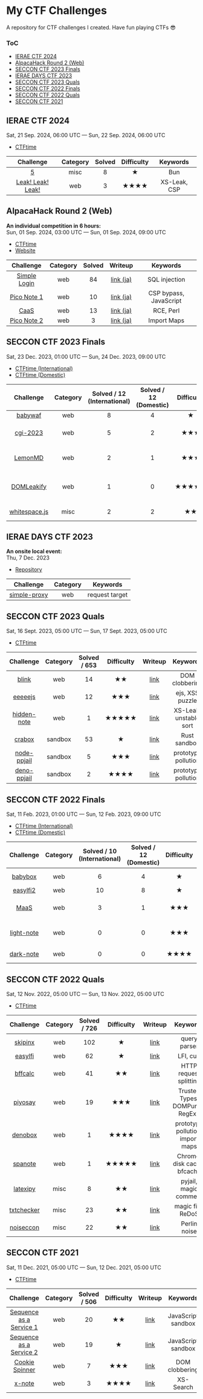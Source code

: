 # My CTF Challenges

A repository for CTF challenges I created. Have fun playing CTFs :sunglasses:

### ToC

- [IERAE CTF 2024](#ierae-ctf-2024)
- [AlpacaHack Round 2 (Web)](#alpacahack-round-2-web)
- [SECCON CTF 2023 Finals](#seccon-ctf-2023-finals)
- [IERAE DAYS CTF 2023](#ierae-days-ctf-2023)
- [SECCON CTF 2023 Quals](#seccon-ctf-2023-quals)
- [SECCON CTF 2022 Finals](#seccon-ctf-2022-finals)
- [SECCON CTF 2022 Quals](#seccon-ctf-2022-quals)
- [SECCON CTF 2021](#seccon-ctf-2021)

## IERAE CTF 2024

Sat, 21 Sep. 2024, 06:00 UTC — Sun, 22 Sep. 2024, 06:00 UTC

- [CTFtime](https://ctftime.org/event/2441/)

|Challenge|Category|Solved|Difficulty|Keywords|
|:-:|:-:|:-:|:-:|:-:|
|[5](challenges/202409_IERAE_CTF_2024/misc/five)|misc|8|★|Bun|
|[Leak! Leak! Leak!](challenges/202409_IERAE_CTF_2024/web/leakleakleak)|web|3|★★★★|XS-Leak, CSP|

## AlpacaHack Round 2 (Web)

**An individual competition in 6 hours:**<br>Sun, 01 Sep. 2024, 03:00 UTC — Sun, 01 Sep. 2024, 09:00 UTC

- [CTFtime](https://ctftime.org/event/2465)
- [Website](https://alpacahack.com/ctfs/round-2)

|Challenge|Category|Solved|Writeup|Keywords|
|:-:|:-:|:-:|:-:|:-:|
|[Simple Login](challenges/202409_AlpacaHack_Round_2/web/simple-login)|web|84|[link (ja)](https://blog.arkark.dev/2024/09/04/alpacahack-round-2/#Simple-Login)|SQL injection|
|[Pico Note 1](challenges/202409_AlpacaHack_Round_2/web/pico-note-1)|web|10|[link (ja)](https://blog.arkark.dev/2024/09/04/alpacahack-round-2/#Pico-Note-1)|CSP bypass, JavaScript|
|[CaaS](challenges/202409_AlpacaHack_Round_2/web/caas)|web|13|[link (ja)](https://blog.arkark.dev/2024/09/04/alpacahack-round-2/#CaaS)|RCE, Perl|
|[Pico Note 2](challenges/202409_AlpacaHack_Round_2/web/pico-note-2)|web|3|[link (ja)](https://blog.arkark.dev/2024/09/04/alpacahack-round-2/#Pico-Note-2)|Import Maps|

## SECCON CTF 2023 Finals

Sat, 23 Dec. 2023, 01:00 UTC — Sun, 24 Dec. 2023, 09:00 UTC

- [CTFtime (International)](https://ctftime.org/event/2159)
- [CTFtime (Domestic)](https://ctftime.org/event/2160)

|Challenge|Category|Solved / 12<br>(International)|Solved / 12<br>(Domestic)|Difficulty|Writeup|Keywords|
|:-:|:-:|:-:|:-:|:-:|:-:|:-:|
|[babywaf](challenges/202312_SECCON_CTF_2023_Finals/web/babywaf)|web|8|4|★|[link](https://blog.arkark.dev/2023/12/28/seccon-finals/#web-babywaf)|WAF bypass|
|[cgi-2023](challenges/202312_SECCON_CTF_2023_Finals/web/cgi-2023)|web|5|2|★★★|[link](https://blog.arkark.dev/2023/12/28/seccon-finals/#web-cgi-2023)|XS-Leak, subresource integrity|
|[LemonMD](challenges/202312_SECCON_CTF_2023_Finals/web/lemonmd)|web|2|1|★★★|[link](https://blog.arkark.dev/2023/12/28/seccon-finals/#web-LemonMD)|Fresh, Islands Architecture|
|[DOMLeakify](challenges/202312_SECCON_CTF_2023_Finals/web/domleakify)|web|1|0|★★★★★|[link](https://blog.arkark.dev/2023/12/28/seccon-finals/#web-DOMLeakify)|CSS injection on style attributes|
|[whitespace.js](challenges/202312_SECCON_CTF_2023_Finals/misc/whitespace-js)|misc|2|2|★★|[link](https://blog.arkark.dev/2023/12/28/seccon-finals/#misc-whitespace-js)|JavaScript sandbox|

## IERAE DAYS CTF 2023

**An onsite local event:**<br>Thu, 7 Dec. 2023

- [Repository](https://github.com/gmo-ierae/ierae-days-ctf-2023)

|Challenge|Category|Keywords|
|:-:|:-:|:-:|
|[simple-proxy](challenges/202312_IERAE_DAYS_CTF_2023/web/simple-proxy)|web|request target|

## SECCON CTF 2023 Quals

Sat, 16 Sept. 2023, 05:00 UTC — Sun, 17 Sept. 2023, 05:00 UTC

- [CTFtime](https://ctftime.org/event/2003/)

|Challenge|Category|Solved / 653|Difficulty|Writeup|Keywords|
|:-:|:-:|:-:|:-:|:-:|:-:|
|[blink](challenges/202309_SECCON_CTF_2023_Quals/web/blink)|web|14|★★|[link](https://blog.arkark.dev/2023/09/21/seccon-quals/#web-blink)|DOM clobbering|
|[eeeeejs](challenges/202309_SECCON_CTF_2023_Quals/web/eeeeejs)|web|12|★★★|[link](https://blog.arkark.dev/2023/09/21/seccon-quals/#web-eeeeejs)|ejs, XSS puzzle|
|[hidden-note](challenges/202309_SECCON_CTF_2023_Quals/web/hidden-note)|web|1|★★★★★|[link](https://blog.arkark.dev/2023/09/21/seccon-quals/#web-hidden-note)|XS-Leak, unstable sort|
|[crabox](challenges/202309_SECCON_CTF_2023_Quals/sandbox/crabox)|sandbox|53|★|[link](https://blog.arkark.dev/2023/09/21/seccon-quals/#sandbox-crabox)|Rust sandbox|
|[node-ppjail](challenges/202309_SECCON_CTF_2023_Quals/sandbox/node-ppjail)|sandbox|5|★★★|[link](https://blog.arkark.dev/2023/09/21/seccon-quals/#sandbox-node-ppjail)|prototype pollution|
|[deno-ppjail](challenges/202309_SECCON_CTF_2023_Quals/sandbox/deno-ppjail)|sandbox|2|★★★★|[link](https://blog.arkark.dev/2023/09/21/seccon-quals/#sandbox-deno-ppjail)|prototype pollution|

## SECCON CTF 2022 Finals

Sat, 11 Feb. 2023, 01:00 UTC — Sun, 12 Feb. 2023, 09:00 UTC

- [CTFtime (International)](https://ctftime.org/event/1864)
- [CTFtime (Domestic)](https://ctftime.org/event/1863)

|Challenge|Category|Solved / 10<br>(International)|Solved / 12<br>(Domestic)|Difficulty|Writeup|Keywords|
|:-:|:-:|:-:|:-:|:-:|:-:|:-:|
|[babybox](challenges/202302_SECCON_CTF_2022_Finals/web/babybox)|web|6|4|★|[link](https://blog.arkark.dev/2023/02/17/seccon-finals/#web-100-babybox)|prototype pollution|
|[easylfi2](challenges/202302_SECCON_CTF_2022_Finals/web/easylfi2)|web|10|8|★|[link](https://blog.arkark.dev/2023/02/17/seccon-finals/#web-200-easylfi2)|LFI, curl|
|[MaaS](challenges/202302_SECCON_CTF_2022_Finals/web/maas)|web|3|1|★★★|[link](https://blog.arkark.dev/2023/02/17/seccon-finals/#web-300-MaaS)|newline normalization, CSP bypass|
|[light-note](challenges/202302_SECCON_CTF_2022_Finals/web/light-note)|web|0|0|★★★|[link](https://blog.arkark.dev/2023/02/17/seccon-finals/#web-300-light-note)|DOM clobbering, Sanitizer API|
|[dark-note](challenges/202302_SECCON_CTF_2022_Finals/web/dark-note)|web|0|0|★★★★|[link](https://blog.arkark.dev/2023/02/17/seccon-finals/#web-500-dark-note)|time-based oracle|

## SECCON CTF 2022 Quals

Sat, 12 Nov. 2022, 05:00 UTC — Sun, 13 Nov. 2022, 05:00 UTC

- [CTFtime](https://ctftime.org/event/1764)

|Challenge|Category|Solved / 726|Difficulty|Writeup|Keywords|
|:-:|:-:|:-:|:-:|:-:|:-:|
|[skipinx](challenges/202211_SECCON_CTF_2022_Quals/web/skipinx)|web|102|★|[link](https://blog.arkark.dev/2022/11/18/seccon-en/#web-skipinx)|query parser|
|[easylfi](challenges/202211_SECCON_CTF_2022_Quals/web/easylfi)|web|62|★|[link](https://blog.arkark.dev/2022/11/18/seccon-en/#web-easylfi)|LFI, curl|
|[bffcalc](challenges/202211_SECCON_CTF_2022_Quals/web/bffcalc)|web|41|★★|[link](https://blog.arkark.dev/2022/11/18/seccon-en/#web-bffcalc)|HTTP request splitting|
|[piyosay](challenges/202211_SECCON_CTF_2022_Quals/web/piyosay)|web|19|★★★|[link](https://blog.arkark.dev/2022/11/18/seccon-en/#web-piyosay)|Trusted Types, DOMPurify, RegExp|
|[denobox](challenges/202211_SECCON_CTF_2022_Quals/web/denobox)|web|1|★★★★|[link](https://blog.arkark.dev/2022/11/18/seccon-en/#web-denobox)|prototype pollution, import maps	|
|[spanote](challenges/202211_SECCON_CTF_2022_Quals/web/spanote)|web|1|★★★★★|[link](https://blog.arkark.dev/2022/11/18/seccon-en/#web-spanote)|Chrome, disk cache, bfcache|
|[latexipy](challenges/202211_SECCON_CTF_2022_Quals/misc/latexipy)|misc|8|★★|[link](https://blog.arkark.dev/2022/11/18/seccon-en/#misc-latexipy)|pyjail, magic comment|
|[txtchecker](challenges/202211_SECCON_CTF_2022_Quals/misc/txtchecker)|misc|23|★★|[link](https://blog.arkark.dev/2022/11/18/seccon-en/#misc-txtchecker)|magic file, ReDoS|
|[noiseccon](challenges/202211_SECCON_CTF_2022_Quals/misc/noiseccon)|misc|22|★★|[link](https://blog.arkark.dev/2022/11/18/seccon-en/#misc-noiseccon)|Perlin noise|

## SECCON CTF 2021

Sat, 11 Dec. 2021, 05:00 UTC — Sun, 12 Dec. 2021, 05:00 UTC

- [CTFtime](https://ctftime.org/event/1458)

|Challenge|Category|Solved / 506|Difficulty|Writeup|Keywords|
|:-:|:-:|:-:|:-:|:-:|:-:|
|[Sequence as a Service 1](challenges/202112_SECCON_CTF_2021/web/sequence-as-a-service-1)|web|20|★★|[link](https://blog.arkark.dev/2021/12/22/seccon/#Sequence-as-a-Service-1)|JavaScript sandbox|
|[Sequence as a Service 2](challenges/202112_SECCON_CTF_2021/web/sequence-as-a-service-2)|web|19|★|[link](https://blog.arkark.dev/2021/12/22/seccon/#Sequence-as-a-Service-2)|JavaScript sandbox|
|[Cookie Spinner](challenges/202112_SECCON_CTF_2021/web/cookie-spinner)|web|7|★★★|[link](https://blog.arkark.dev/2021/12/22/seccon/#Cookie-Spinner)|DOM clobbering|
|[x-note](challenges/202112_SECCON_CTF_2021/web/x-note)|web|3|★★★★|[link](https://blog.arkark.dev/2021/12/22/seccon/#x-note)|XS-Search|

